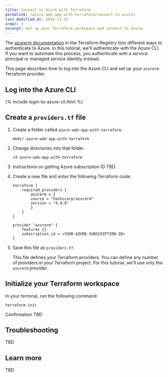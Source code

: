 ```yaml
---
title: Connect to Azure with Terraform
permalink: /azure-web-app-with-terraform/connect-to-azure/
last_modified_at: 2024-11-15
order: 3
excerpt: Set up your Terraform workspace and connect to Azure.
---
```


The [azurerm documentation](https://registry.terraform.io/providers/hashicorp/azurerm/latest/docs#authenticating-to-azure) in the Terraform Registry lists different ways to authenticate to Azure. In this tutorial, we'll authenticate with the Azure CLI. If you want to automate this process, you authenticate with a service principal or managed service identity instead.

This page describes how to log into the Azure CLI and set up your `azurerm` Terraform provider.

## Log into the Azure CLI

{% include login-to-azure-cli.html %}

## Create a `providers.tf` file

1. Create a folder called `azure-web-app-with-terraform`.

    ```console
    mkdir azure-web-app-with-terraform
    ```

1. Change directories into that folder.

    ```console
    cd azure-web-app-with-terraform
    ```

1. Instructions on getting Azure subscription ID TBD.
1. Create a new file and enter the following Terraform code:

    ```hcl
    terraform {
        required_providers {
            azurerm = {
            source = "hashicorp/azurerm"
            version = "4.9.0"
            }
        }
    }

    provider "azurerm" {
        features {}
        subscription_id = <YOUR-AZURE-SUBSCRIPTION-ID>
    }
    ```

1. Save this file as `providers.tf`.

    This file defines your Terraform providers. You can define any number of providers in your Terraform project. For this tutorial, we'll use only the `azurerm` provider.

## Initialize your Terraform workspace

In your terminal, run the following command:

```console
terraform init
```

Confirmation TBD

## Troubleshooting 

TBD

## Learn more

TBD
